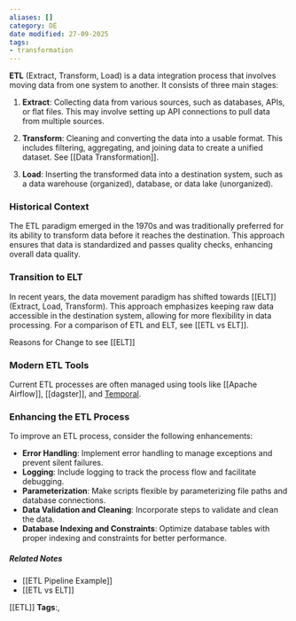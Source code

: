 ```yaml
---
aliases: []
category: DE
date modified: 27-09-2025
tags:
- transformation
---
```

**ETL** (Extract, Transform, Load) is a data integration process that involves moving data from one system to another. It consists of three main stages:

1. **Extract**: Collecting data from various sources, such as databases, APIs, or flat files. This may involve setting up API connections to pull data from multiple sources.

2. **Transform**: Cleaning and converting the data into a usable format. This includes filtering, aggregating, and joining data to create a unified dataset. See [[Data Transformation]].

3. **Load**: Inserting the transformed data into a destination system, such as a data warehouse (organized), database, or data lake (unorganized).

### Historical Context
The ETL paradigm emerged in the 1970s and was traditionally preferred for its ability to transform data before it reaches the destination. This approach ensures that data is standardized and passes quality checks, enhancing overall data quality.

### Transition to ELT
In recent years, the data movement paradigm has shifted towards [[ELT]] (Extract, Load, Transform). This approach emphasizes keeping raw data accessible in the destination system, allowing for more flexibility in data processing. For a comparison of ETL and ELT, see [[ETL vs ELT]].

Reasons for Change to see [[ELT]]

### Modern ETL Tools
Current ETL processes are often managed using tools like [[Apache Airflow]], [[dagster]], and [Temporal](term/temporal.md).

### Enhancing the ETL Process
To improve an ETL process, consider the following enhancements:

- **Error Handling**: Implement error handling to manage exceptions and prevent silent failures.
- **Logging**: Include logging to track the process flow and facilitate debugging.
- **Parameterization**: Make scripts flexible by parameterizing file paths and database connections.
- **Data Validation and Cleaning**: Incorporate steps to validate and clean the data.
- **Database Indexing and Constraints**: Optimize database tables with proper indexing and constraints for better performance.
##### Related Notes
- [[ETL Pipeline Example]]
- [[ETL vs ELT]]




[[ETL]]
   **Tags**:,